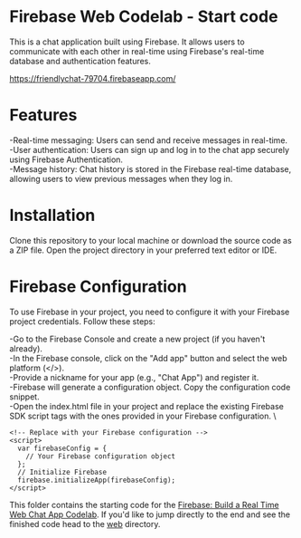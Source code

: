 # Firebase Web Codelab - Start code
This is a chat application built using Firebase. It allows users to communicate with each other in real-time using Firebase's real-time database and authentication features.

https://friendlychat-79704.firebaseapp.com/

# Features
-Real-time messaging: Users can send and receive messages in real-time. \
-User authentication: Users can sign up and log in to the chat app securely using Firebase Authentication. \
-Message history: Chat history is stored in the Firebase real-time database, allowing users to view previous messages when they log in.

# Installation
Clone this repository to your local machine or download the source code as a ZIP file.
Open the project directory in your preferred text editor or IDE.


# Firebase Configuration
To use Firebase in your project, you need to configure it with your Firebase project credentials. Follow these steps:

-Go to the Firebase Console and create a new project (if you haven't already). \
-In the Firebase console, click on the "Add app" button and select the web platform (</>). \
-Provide a nickname for your app (e.g., "Chat App") and register it. \
-Firebase will generate a configuration object. Copy the configuration code snippet. \
-Open the index.html file in your project and replace the existing Firebase SDK script tags with the ones provided in your Firebase configuration. \


```
<!-- Replace with your Firebase configuration -->
<script>
  var firebaseConfig = {
    // Your Firebase configuration object
  };
  // Initialize Firebase
  firebase.initializeApp(firebaseConfig);
</script>
```

This folder contains the starting code for the [Firebase: Build a Real Time Web Chat App Codelab](https://codelabs.developers.google.com/codelabs/firebase-web/).
If you'd like to jump directly to the end and see the finished code head to the [web](../web) directory.


